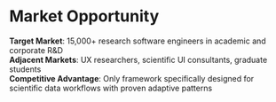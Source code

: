 # Market Opportunity

**Target Market**: 15,000+ research software engineers in academic and corporate R&D  
**Adjacent Markets**: UX researchers, scientific UI consultants, graduate students  
**Competitive Advantage**: Only framework specifically designed for scientific data workflows with proven adaptive patterns
